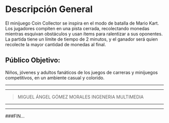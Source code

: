 # Descripción General
El minijuego Coin Collector se inspira en el modo de batalla de Mario Kart. Los jugadores compiten en una pista cerrada, recolectando monedas mientras esquivan obstáculos y usan ítems para ralentizar a sus oponentes. La partida tiene un límite de tiempo de 2 minutos, y el ganador será quien recolecte la mayor cantidad de monedas al final.
## Público Objetivo: 
Niños, jóvenes y adultos fanáticos de los juegos de carreras y minijuegos competitivos, en un ambiente casual y colorido.



                
----
              
----
                    
> MIGUEL ÁNGEL GÓMEZ MORALES
>INGENERIA MULTIMEDIA

                
----
              
----
                    


###FIN...
